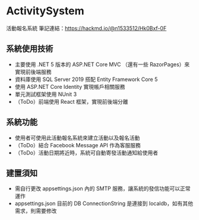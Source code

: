 # ActivitySystem
活動報名系統
筆記連結：https://hackmd.io/@n1533512/Hk0Bxf-0F

## 系統使用技術
- 主要使用 .NET 5 版本的 ASP.NET Core MVC （還有一些 RazorPages）來實現前後端服務
- 資料庫使用 SQL Server 2019 搭配 Entity Framework Core 5
- 使用 ASP.NET Core Identity 實現帳戶相關服務
- 單元測試框架使用 NUnit 3
- （ToDo）前端使用 React 框架，實現前後端分離

## 系統功能
- 使用者可使用此活動報名系統來建立活動以及報名活動
- （ToDo）結合 Facebook Message API 作為客服服務
- （ToDo）活動日期將近時，系統可自動寄發活動通知給使用者

## 建置須知
- 需自行更改 appsettings.json 內的 SMTP 服務，讓系統的發信功能可以正常運作
- appsettings.json 目前的 DB ConnectionString 是連接到 localdb，如有其他需求，則需要修改
